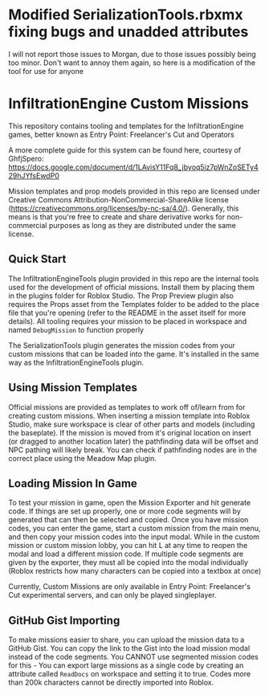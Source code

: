 # Modified SerializationTools.rbxmx fixing bugs and unadded attributes
I will not report those issues to Morgan, due to those issues possibly being too minor. Don't want to annoy them again, so here is a modification of the tool for use for anyone

# InfiltrationEngine Custom Missions
This repository contains tooling and templates for the InfiltrationEngine games, better known as Entry Point: Freelancer's Cut and Operators

A more complete guide for this system can be found here, courtesy of GhfjSpero:
https://docs.google.com/document/d/1LAvisY11Fq8_jbyoq5iz7pWnZoSETy429hJYfsEwdP0

Mission templates and prop models provided in this repo are licensed under Creative Commons Attribution-NonCommercial-ShareAlike license (https://creativecommons.org/licenses/by-nc-sa/4.0/). Generally, this means is that you're free to create and share derivative works for non-commercial purposes as long as they are distributed under the same license.

## Quick Start
The InfiltrationEngineTools plugin provided in this repo are the internal tools used for the development of official missions. Install them by placing them in the plugins folder for Roblox Studio. The Prop Preview plugin also requires the Props asset from the Templates folder to be added to the place file that you're opening (refer to the README in the asset itself for more details). All tooling requires your mission to be placed in workspace and named `DebugMission` to function properly

The SerializationTools plugin generates the mission codes from your custom missions that can be loaded into the game. It's installed in the same way as the InfiltrationEngineTools plugin.

## Using Mission Templates
Official missions are provided as templates to work off of/learn from for creating custom missions. When inserting a mission template into Roblox Studio, make sure workspace is clear of other parts and models (including the baseplate). If the mission is moved from it's original location on insert (or dragged to another location later) the pathfinding data will be offset and NPC pathing will likely break. You can check if pathfinding nodes are in the correct place using the Meadow Map plugin.

## Loading Mission In Game
To test your mission in game, open the Mission Exporter and hit generate code. If things are set up properly, one or more code segments will by generated that can then be selected and copied. Once you have mission codes, you can enter the game, start a custom mission from the main menu, and then copy your mission codes into the input modal. While in the custom mission or custom mission lobby, you can hit L at any time to reopen the modal and load a different mission code. If multiple code segments are given by the exporter, they must all be copied into the modal individually (Roblox restricts how many characters can be copied into a textbox at once)

Currently, Custom Missions are only available in Entry Point: Freelancer's Cut experimental servers, and can only be played singleplayer.

## GitHub Gist Importing
To make missions easier to share, you can upload the mission data to a GitHub Gist. You can copy the link to the Gist into the load mission modal instead of the code segments. You CANNOT use segmented mission codes for this - You can export large missions as a single code by creating an attribute called `ReadDocs` on workspace and setting it to true. Codes more than 200k characters cannot be directly imported into Roblox.
